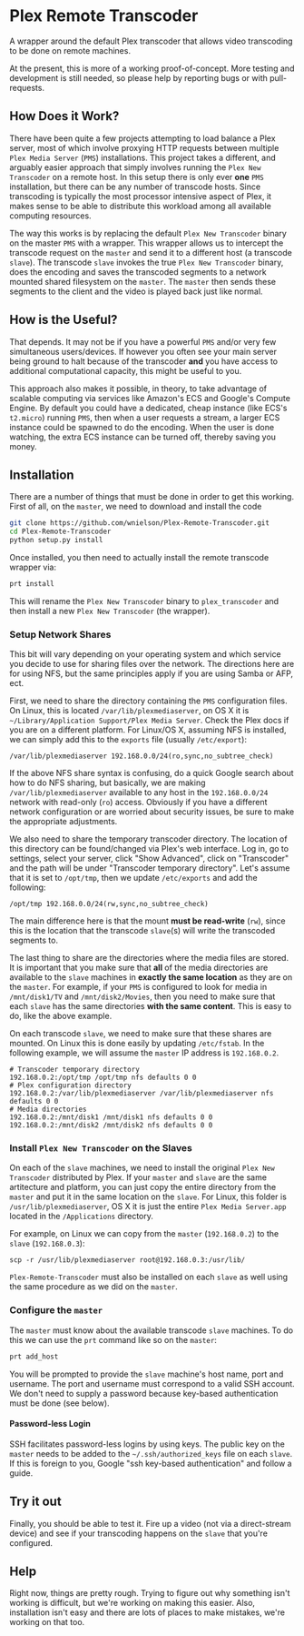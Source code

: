 # Plex Remote Transcoder

A wrapper around the default Plex transcoder that allows video transcoding to be
done on remote machines.

At the present, this is more of a working proof-of-concept.  More testing and development is
still needed, so please help by reporting bugs or with pull-requests.

## How Does it Work?

There have been quite a few projects attempting to load balance a Plex server,
most of which involve proxying HTTP requests between multiple
`Plex Media Server` (`PMS`) installations.  This project takes a different, and arguably
easier approach that simply involves running the `Plex New Transcoder` on a
remote host.  In this setup there is only ever **one** `PMS`
installation, but there can be any number of transcode hosts.  Since transcoding
is typically the most processor intensive aspect of Plex, it makes sense to be
able to distribute this workload among all available computing resources.

The way this works is by replacing the default `Plex New Transcoder` binary on the
master `PMS` with a wrapper.  This wrapper allows us to intercept the transcode request
on the `master` and send it to a different host (a transcode `slave`).  The transcode `slave`
invokes the true `Plex New Transcoder` binary, does the encoding and saves the transcoded
segments to a network mounted shared filesystem on the `master`.  The `master` then sends these
segments to the client and the video is played back just like normal.

## How is the Useful?

That depends.  It may not be if you have a powerful `PMS` and/or very few simultaneous
users/devices.  If however you often see your main server being ground to halt because of the
transcoder **and** you have access to additional computational capacity, this might be useful to you.

This approach also makes it possible, in theory, to take advantage of scalable computing
via services like Amazon's ECS and Google's Compute Engine.  By default you could have a 
dedicated, cheap instance (like ECS's `t2.micro`) running `PMS`, then when a user requests
a stream, a larger ECS instance could be spawned to do the encoding.  When the user is done watching,
the extra ECS instance can be turned off, thereby saving you money.

## Installation

There are a number of things that must be done in order to get this working.  First of all, on the `master`,
we need to download and install the code

```bash
git clone https://github.com/wnielson/Plex-Remote-Transcoder.git
cd Plex-Remote-Transcoder
python setup.py install
```
Once installed, you then need to actually install the remote transcode wrapper via:

```bash
prt install
```

This will rename the `Plex New Transcoder` binary to `plex_transcoder` and then install
a new `Plex New Transcoder` (the wrapper).

### Setup Network Shares

This bit will vary depending on your operating system and which service you decide to use
for sharing files over the network.  The directions here are for using NFS, but the same
principles apply if you are using Samba or AFP, ect.

First, we need to share the directory containing the `PMS` configuration files.  On Linux,
this is located `/var/lib/plexmediaserver`, on OS X it is
`~/Library/Application Support/Plex Media Server`.  Check the Plex docs if you are on a different
platform.  For Linux/OS X, assuming NFS is installed, we can simply add this to the `exports` file
(usually `/etc/export`):

```
/var/lib/plexmediaserver 192.168.0.0/24(ro,sync,no_subtree_check)
```

If the above NFS share syntax is confusing, do a quick Google search about how to do NFS sharing,
but basically, we are making `/var/lib/plexmediaserver` available to any host in the
`192.168.0.0/24` network with read-only (`ro`) access.  Obviously if you have a different network
configuration or are worried about security issues, be sure to make the appropriate adjustments.

We also need to share the temporary transcoder directory.  The location of this directory can be
found/changed via Plex's web interface.  Log in, go to settings, select your server, click
"Show Advanced", click on "Transcoder" and the path will be under "Transcoder temporary directory".
Let's assume that it is set to `/opt/tmp`, then we update `/etc/exports` and add the following:

```
/opt/tmp 192.168.0.0/24(rw,sync,no_subtree_check)
```

The main difference here is that the mount **must be read-write** (`rw`), since this is the location
that the transcode `slave`(s) will write the transcoded segments to.

The last thing to share are the directories where the media files are stored.  It is important that you
make sure that **all** of the media directories are available to the `slave` machines in
**exactly the same location** as they are on the `master`.  For example, if your `PMS` is
configured to look for media in `/mnt/disk1/TV` and `/mnt/disk2/Movies`, then you need to make
sure that each `slave` has the same directories **with the same content**.  This is easy to do, like
the above example.

On each transcode `slave`, we need to make sure that these shares are mounted.  On Linux this is done
easily by updating `/etc/fstab`.  In the following example, we will assume the `master` IP address
is `192.168.0.2`.

```
# Transcoder temporary directory
192.168.0.2:/opt/tmp /opt/tmp nfs defaults 0 0
# Plex configuration directory
192.168.0.2:/var/lib/plexmediaserver /var/lib/plexmediaserver nfs defaults 0 0
# Media directories
192.168.0.2:/mnt/disk1 /mnt/disk1 nfs defaults 0 0
192.168.0.2:/mnt/disk2 /mnt/disk2 nfs defaults 0 0
```

### Install `Plex New Transcoder` on the Slaves

On each of the `slave` machines, we need to install the original `Plex New Transcoder`
distributed by Plex.  If your `master` and `slave` are the same artitecture and
platform, you can just copy the entire directory from the `master` and put it in
the same location on the `slave`.  For Linux, this folder is `/usr/lib/plexmediaserver`,
OS X it is just the entire `Plex Media Server.app` located in the `/Applications` directory.

For example, on Linux we can copy from the `master` (`192.168.0.2`) to the `slave`
(`192.168.0.3`):

```
scp -r /usr/lib/plexmediaserver root@192.168.0.3:/usr/lib/
```

`Plex-Remote-Transcoder` must also be installed on each `slave` as well using the same
procedure as we did on the `master`.

### Configure the `master`

The `master` must know about the available transcode `slave` machines.  To do this
we can use the `prt` command like so on the `master`:

```bash
prt add_host
```

You will be prompted to provide the `slave` machine's host name, port and username.
The port and username must correspond to a valid SSH account.  We don't need to supply
a password because key-based authentication must be done (see below).

#### Password-less Login

SSH facilitates password-less logins by using keys.  The public key on the `master`
needs to be added to the `~/.ssh/authorized_keys` file on each `slave`.  If this is
foreign to you, Google "ssh key-based authentication" and follow a guide.

## Try it out

Finally, you should be able to test it.  Fire up a video (not via a direct-stream device) and
see if your transcoding happens on the `slave` that you're configured.

## Help

Right now, things are pretty rough.  Trying to figure out why something isn't working
is difficult, but we're working on making this easier.  Also, installation isn't easy
and there are lots of places to make mistakes, we're working on that too.

